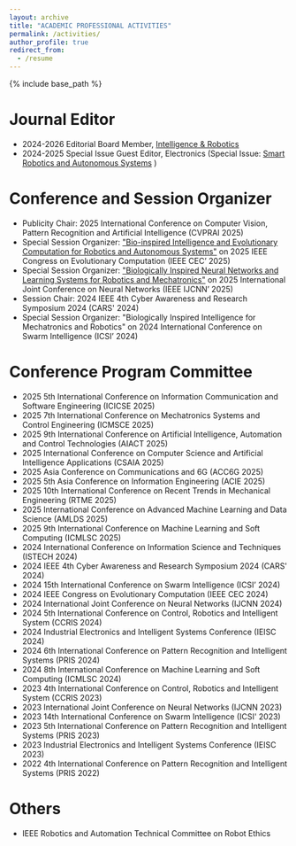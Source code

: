 ```yaml
---
layout: archive
title: "ACADEMIC PROFESSIONAL ACTIVITIES"
permalink: /activities/
author_profile: true
redirect_from:
  - /resume
---
```


{% include base_path %}

Journal Editor
======
* 2024-2026 Editorial Board Member, <a href="https://www.oaepublish.com/ir" target="_blank">Intelligence & Robotics</a>
* 2024-2025 Special Issue Guest Editor, Electronics (Special Issue: <a href="https://www.mdpi.com/journal/electronics/special_issues/SRAS" target="_blank">Smart Robotics and Autonomous Systems</a> )

Conference and Session Organizer
======
* Publicity Chair: 2025 International Conference on Computer Vision, Pattern Recognition and Artificial Intelligence (CVPRAI 2025)
* Special Session Organizer: <a href="https://tingjun-lei.github.io/CEC2025_SS.github.io/" target="_blank">"Bio-inspired Intelligence and Evolutionary Computation for Robotics and Autonomous Systems"</a> on 2025 IEEE Congress on Evolutionary Computation (IEEE CEC’ 2025)
* Special Session Organizer: <a href="https://tingjun-lei.github.io/IJCNN2025_SS.github.io/" target="_blank">"Biologically Inspired Neural Networks and Learning Systems for Robotics and Mechatronics"</a> on 2025 International Joint Conference on Neural Networks (IEEE IJCNN’ 2025)
* Session Chair: 2024 IEEE 4th Cyber Awareness and Research Symposium 2024 (CARS' 2024)
* Special Session Organizer: "Biologically Inspired Intelligence for Mechatronics and Robotics" on 2024 International Conference on Swarm Intelligence (ICSI’ 2024)

Conference Program Committee
======
* 2025 5th International Conference on Information Communication and Software Engineering (ICICSE 2025)
* 2025 7th International Conference on Mechatronics Systems and Control Engineering (ICMSCE 2025) 
* 2025 9th International Conference on Artificial Intelligence, Automation and Control Technologies (AIACT 2025)
* 2025 International Conference on Computer Science and Artificial Intelligence Applications (CSAIA 2025)
* 2025 Asia Conference on Communications and 6G (ACC6G 2025)
* 2025 5th Asia Conference on Information Engineering (ACIE 2025)
* 2025 10th International Conference on Recent Trends in Mechanical Engineering (RTME 2025)
* 2025 International Conference on Advanced Machine Learning and Data Science (AMLDS 2025)
* 2025 9th International Conference on Machine Learning and Soft Computing (ICMLSC 2025)
* 2024 International Conference on Information Science and Techniques (ISTECH 2024)
* 2024 IEEE 4th Cyber Awareness and Research Symposium 2024 (CARS' 2024)
* 2024 15th International Conference on Swarm Intelligence (ICSI’ 2024)
* 2024 IEEE Congress on Evolutionary Computation (IEEE CEC 2024)
* 2024 International Joint Conference on Neural Networks (IJCNN 2024)
* 2024 5th International Conference on Control, Robotics and Intelligent System (CCRIS 2024)
* 2024 Industrial Electronics and Intelligent Systems Conference (IEISC 2024)
* 2024 6th International Conference on Pattern Recognition and Intelligent Systems (PRIS 2024) 
* 2024 8th International Conference on Machine Learning and Soft Computing (ICMLSC 2024)
* 2023 4th International Conference on Control, Robotics and Intelligent System (CCRIS 2023) 
* 2023 International Joint Conference on Neural Networks (IJCNN 2023) 
* 2023 14th International Conference on Swarm Intelligence (ICSI' 2023) 
* 2023 5th International Conference on Pattern Recognition and Intelligent Systems (PRIS 2023)
* 2023 Industrial Electronics and Intelligent Systems Conference (IEISC 2023)
* 2022 4th International Conference on Pattern Recognition and Intelligent Systems (PRIS 2022) 

Others
======
* IEEE Robotics and Automation Technical Committee on Robot Ethics



